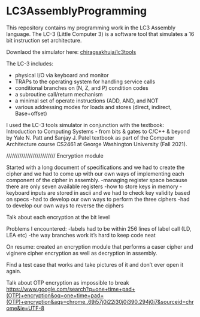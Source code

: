# LC3AssemblyProgramming
This repository contains my programming work in the LC3 Assembly language. The LC-3 (Little Computer 3) is a software tool that simulates a 16 bit instruction set architecture. 

Downlaod the simulator here: [chiragsakhuja/lc3tools](https://github.com/chiragsakhuja/lc3tools)


The LC-3 includes: 
* physical I/O via keyboard and monitor
* TRAPs to the operating system for handling service calls
* conditional branches on (N, Z, and P) condition codes
* a subroutine call/return mechanism
* a minimal set of operate instructions (ADD, AND, and NOT
* various addressing modes for loads and stores (direct, indirect, Base+offset)

I used the LC-3 tools simulator in conjunction with the textbook: Introduction to Computing Systems - from bits & gates to C/C++ & beyond by Yale N. Patt and Sanjay J. Patel textbook as part of the Computer Architecture course CS2461 at George Washington University (Fall 2021).

 

//////////////////////////
Encryption module

Started with a long document of specifications and we had to create the cipher and we had to come up with our own ways of implementing each component of the cipher in assembly. 
-managing register space because there are only seven available registers
-how to store keys in memory 
-keyboard inputs are stored in ascii and we had to check key validity based on specs
-had to develop our own ways to perform the three ciphers 
-had to develop our own ways to reverse the ciphers 

Talk about each encryption at the bit level

Problems I encountered:
-labels had to be within 256 lines of label call (LD, LEA etc)
-the way branches work it’s hard to keep code neat 

On resume: created an encryption module that performs a caser cipher and viginere cipher encryption as well as decryption in assembly. 

Find a test case that works and take pictures of it and don’t ever open it again. 

Talk about OTP encryption as impossible to break
https://www.google.com/search?q=one+time+pad+(OTP)+encryption&oq=one+time+pad+(OTP)+encryption&aqs=chrome..69i57j0i22i30j0i390.294j0j7&sourceid=chrome&ie=UTF-8

